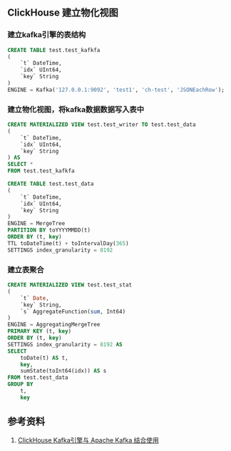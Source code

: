 
## ClickHouse 建立物化视图

### 建立kafka引擎的表结构

```sql
CREATE TABLE test.test_kafkfa
(
    `t` DateTime,
    `idx` UInt64,
    `key` String
)
ENGINE = Kafka('127.0.0.1:9092', 'test1', 'ch-test', 'JSONEachRow');
```

### 建立物化视图，将kafka数据数据写入表中
```sql
CREATE MATERIALIZED VIEW test.test_writer TO test.test_data
(
    `t` DateTime,
    `idx` UInt64,
    `key` String
) AS
SELECT *
FROM test.test_kafkfa

CREATE TABLE test.test_data
(
    `t` DateTime,
    `idx` UInt64,
    `key` String
)
ENGINE = MergeTree
PARTITION BY toYYYYMMDD(t)
ORDER BY (t, key)
TTL toDateTime(t) + toIntervalDay(365)
SETTINGS index_granularity = 8192
```

### 建立表聚合
```sql
CREATE MATERIALIZED VIEW test.test_stat
(
    `t` Date,
    `key` String,
    `s` AggregateFunction(sum, Int64)
)
ENGINE = AggregatingMergeTree
PRIMARY KEY (t, key)
ORDER BY (t, key)
SETTINGS index_granularity = 8192 AS
SELECT
    toDate(t) AS t,
    key,
    sumState(toInt64(idx)) AS s
FROM test.test_data
GROUP BY
    t,
    key
```

## 参考资料
1. [ClickHouse Kafka引擎与 Apache Kafka 结合使用](https://clickhouse.tech/docs/zh/engines/table-engines/integrations/kafka/)